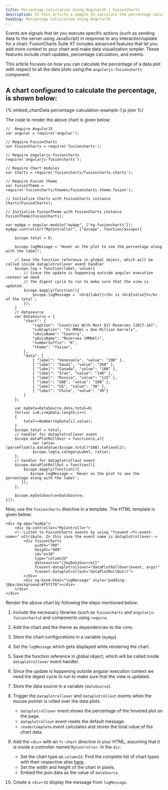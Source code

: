```yaml
---
title: Percentage Calculation Using AngularJS | FusionCharts
description: In this article a sample to calculate the percentage value of the data plot with respect to the total is created.
heading: Percentage Calculation Using AngularJS
---
```


Events are signals that let you execute specific actions (such as sending data to the server using JavaScript) in response to any interaction/update for a chart. FusionCharts Suite XT includes advanced features that let you add more context to your chart and make data visualization simpler. These features include chart updates, percentage calculation, and events.

This article focuses on how you can calculate the percentage of a data plot with respect to all the data plots using the `angularjs-fusioncharts` component.

## A chart configured to calculate the percentage, is shown below:

{% embed_chartData percentage-calculation-example-1.js json %}

The code to render the above chart is given below:

```
//  Require AngularJS 
var angular = require('angular');

// Require FusionCharts 
var FusionCharts = require('fusioncharts');

// Require angularjs-fusioncharts 
require('angularjs-fusioncharts');

// Require Chart modules 
var Charts = require('fusioncharts/fusioncharts.charts');

// Require Fusion theme
var FusionTheme = require('fusioncharts/themes/fusioncharts.theme.fusion');

// Initialize Charts with FusionCharts instance
Charts(FusionCharts);

// Initialize FusionTheme with FusionCharts instance
FusionTheme(FusionCharts);

var myApp = angular.module("myApp", ["ng-fusioncharts"]);
myApp.controller("MyController", ["$scope", function($scope){

    $scope.total = 0;

    $scope.logMessage = "Hover on the plot to see the percentage along with the label";

    // Save the function reference in global object, which will be called inside dataplotrollover event handler
    $scope.log = function(label, value){ 
        // Since the update is happening outside angular execution context we need 
        // the digest cycle to run to make sure that the view is updated.   
        $scope.$apply(function(){
            $scope.logMessage = `<b>${label}</b> is <b>${value}%</b> of the total`;                 
        });
    }
    // datasource
    var DataSource = {
        "chart": {
            "caption": "Countries With Most Oil Reserves [2017-18]",
            "subCaption": "In MMbbl = One Million barrels",
            "xAxisName": "Country",
            "yAxisName": "Reserves (MMbbl)",
            "numberSuffix": "K",
            "theme": "fusion",
        },
        "data": [
            { "label": "Venezuela", "value": "290" },
            { "label": "Saudi", "value": "260" },
            { "label": "Canada", "value": "180" },
            { "label": "Iran", "value": "140" },
            { "label": "Russia", "value": "115" },
            { "label": "UAE", "value": "100" },
            { "label": "US", "value": "30" },
            { "label": "China", "value": "30"}
        ]
    };

    var myData=DataSource.data,total=0;
    for(var i=0;i<myData.length;i++)
    {
        total+=Number(myData[i].value);
    }
    $scope.total = total;
    // handler for dataplotrollover event
    $scope.dataPlotRollOver = function(e,a){
            var ratio=(parseFloat(a.dataValue/$scope.total)*100).toFixed(2);
            $scope.log(a.categoryLabel, ratio);
    };
    // handler for dataplotrollout event
    $scope.dataPlotRollOut = function(){
        $scope.$apply(function(){
           $scope.logMessage = 'Hover on the plot to see the percentage along with the label';                 
       });
    };
    
    $scope.myDataSource=DataSource;
}]);
```

Now, use the `fusioncharts` directive in a template. The HTML template is given below:

```
<div ng-app="myApp">
    <div ng-controller="MyController">
    <!--Listen to FusionCharts events by using "fcevent-<fc-event-name>" attribute. In this case the event name is dataplotrollover-->   
        <div fusionCharts 
             width="700"
             height="400" 
             id="ex10" 
             type="column2d" 
             datasource="{{myDataSource}}" 
             fcevent-dataplotrollover="dataPlotRollOver(event, args)"
             fcevent-dataplotrollout="dataPlotRollOut()">
		</div>
		<div ng-bind-html="logMessage" style="padding: 10px;background:#f5f2f0"></div>
    </div>
</div>
```

Render the above chart by following the steps mentioned below:

1. Include the necessary libraries (such as `fusioncharts` and `angularjs-fusioncharts`) and components using `require`.

2. Add the chart and the theme as dependencies to the core.

3. Store the chart configurations in a variable (`myApp`).

4. Set the `logMessage` which gets displayed while rendering the chart.

5. Save the function reference in global object, which will be called inside `dataplotrollover` event handler.

6. Since the update is happening outside angular execution context we need the digest cycle to run to make sure that the view is updated.

7. Store the data source in a variable (`dataSource`).

8. Trigger the `dataplotrollover` and `dataplotrollout` events when the mouse pointer is rolled over the data plots.
	* `dataplotrollover` event shows the percentage of the hovered plot on the page.
	* `dataplotrollout` event resets the default message.
	* `renderComplete` event calculates and stores the total value of the chart data.

9. Add the `<div>` with an `fc-chart` directive in your HTML, assuming that it is inside a controller named `MyController`. In the `div`:
    * Set the chart type as `column2d`. Find the complete list of chart types with their respective alias [here](https://www.fusioncharts.com/dev/chart-guide/list-of-charts).
    * Set the width and height of the chart in pixels.
    * Embed the json data as the value of `dataSource`.

10. Create a `<div>` to display the message from `logMessage`.
